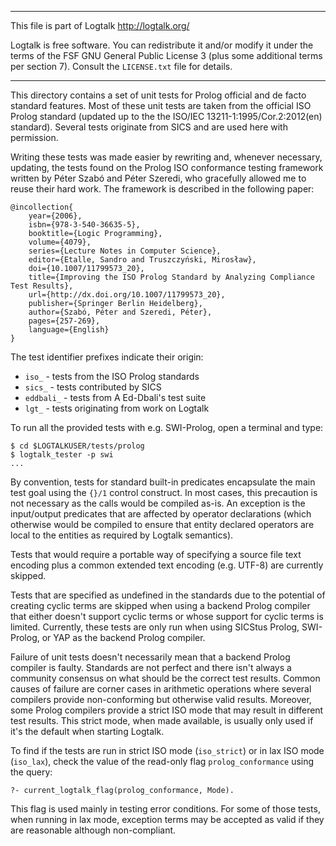________________________________________________________________________

This file is part of Logtalk <http://logtalk.org/>  

Logtalk is free software. You can redistribute it and/or modify it under
the terms of the FSF GNU General Public License 3  (plus some additional
terms per section 7).        Consult the `LICENSE.txt` file for details.
________________________________________________________________________


This directory contains a set of unit tests for Prolog official and de facto
standard features. Most of these unit tests are taken from the official ISO
Prolog standard (updated up to the the ISO/IEC 13211-1:1995/Cor.2:2012(en)
standard). Several tests originate from SICS and are used here with permission.

Writing these tests was made easier by rewriting and, whenever necessary,
updating, the tests found on the Prolog ISO conformance testing framework
written by Péter Szabó and Péter Szeredi, who gracefully allowed me to reuse
their hard work. The framework is described in the following paper:

	@incollection{
		year={2006},
		isbn={978-3-540-36635-5},
		booktitle={Logic Programming},
		volume={4079},
		series={Lecture Notes in Computer Science},
		editor={Etalle, Sandro and Truszczyński, Mirosław},
		doi={10.1007/11799573_20},
		title={Improving the ISO Prolog Standard by Analyzing Compliance Test Results},
		url={http://dx.doi.org/10.1007/11799573_20},
		publisher={Springer Berlin Heidelberg},
		author={Szabó, Péter and Szeredi, Péter},
		pages={257-269},
		language={English}
	}

The test identifier prefixes indicate their origin:

- `iso_` - tests from the ISO Prolog standards
- `sics_` - tests contributed by SICS
- `eddbali_` - tests from A Ed-Dbali's test suite
- `lgt_` - tests originating from work on Logtalk

To run all the provided tests with e.g. SWI-Prolog, open a terminal and type:

	$ cd $LOGTALKUSER/tests/prolog
	$ logtalk_tester -p swi
	...

By convention, tests for standard built-in predicates encapsulate the main
test goal using the `{}/1` control construct. In most cases, this precaution
is not necessary as the calls would be compiled as-is. An exception is the
input/output predicates that are affected by operator declarations (which
otherwise would be compiled to ensure that entity declared operators are
local to the entities as required by Logtalk semantics).

Tests that would require a portable way of specifying a source file text
encoding plus a common extended text encoding (e.g. UTF-8) are currently
skipped.

Tests that are specified as undefined in the standards due to the potential
of creating cyclic terms are skipped when using a backend Prolog compiler
that either doesn't support cyclic terms or whose support for cyclic terms
is limited. Currently, these tests are only run when using SICStus Prolog,
SWI-Prolog, or YAP as the backend Prolog compiler.

Failure of unit tests doesn't necessarily mean that a backend Prolog compiler
is faulty. Standards are not perfect and there isn't always a community
consensus on what should be the correct test results. Common causes of failure
are corner cases in arithmetic operations where several compilers provide
non-conforming but otherwise valid results. Moreover, some Prolog compilers
provide a strict ISO mode that may result in different test results. This
strict mode, when made available, is usually only used if it's the default
when starting Logtalk.

To find if the tests are run in strict ISO mode (`iso_strict`) or in lax ISO
mode (`iso_lax`), check the value of the read-only flag `prolog_conformance`
using the query:

	?- current_logtalk_flag(prolog_conformance, Mode).

This flag is used mainly in testing error conditions. For some of those tests,
when running in lax mode, exception terms may be accepted as valid if they are
reasonable although non-compliant.
